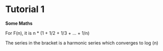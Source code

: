 # Tutorial 1

  
  
**Some Maths** 

For F\(n\), it is n \* \(1 + 1/2 + 1/3 + ... + 1/n\)

The series in the bracket is a harmonic series which converges to log \(n\)

